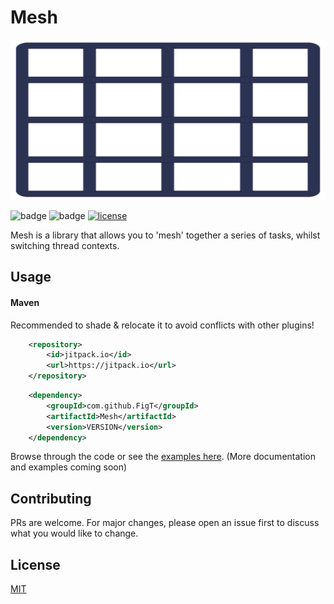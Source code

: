 # Mesh


<img src="/mesh-logo.svg" alt="logo" width="1024" height="256"/>


![badge](https://img.shields.io/github/repo-size/FigT/Mesh?color=008b68)
![badge](https://img.shields.io/jitpack/v/github/FigT/Mesh)
[![license](https://img.shields.io/github/license/FigT/Mesh)](LICENSE)

Mesh is a library that allows you to 'mesh' together a series of tasks, whilst switching thread contexts.



## Usage

#### Maven
Recommended to shade & relocate it to avoid conflicts with other plugins!

```xml
	<repository>
	    <id>jitpack.io</id>
	    <url>https://jitpack.io</url>
	</repository>
```

```xml
	<dependency>
	    <groupId>com.github.FigT</groupId>
	    <artifactId>Mesh</artifactId>
	    <version>VERSION</version>
	</dependency>
```

Browse through the code or see the [examples here](https://github.com/FigT/Mesh/tree/master/src/main/java/us/figt/mesh/example).
(More documentation and examples coming soon)

## Contributing

PRs are welcome. For major changes, please open an issue first to discuss what you would like to change.

## License

[MIT](LICENSE)